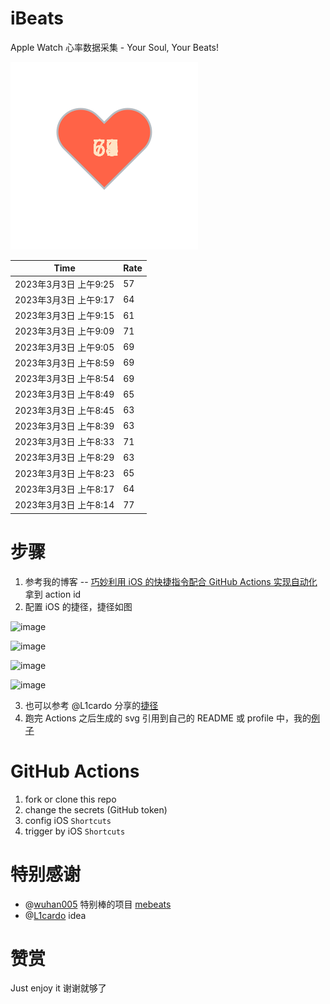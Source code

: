 # iBeats
Apple Watch 心率数据采集 - Your Soul, Your Beats!

![](./files/heart.svg)

<!--START_SECTION:my_heart_rate-->
| Time | Rate | 
 | ---- | ---- | 
| 2023年3月3日 上午9:25 | 57 |
| 2023年3月3日 上午9:17 | 64 |
| 2023年3月3日 上午9:15 | 61 |
| 2023年3月3日 上午9:09 | 71 |
| 2023年3月3日 上午9:05 | 69 |
| 2023年3月3日 上午8:59 | 69 |
| 2023年3月3日 上午8:54 | 69 |
| 2023年3月3日 上午8:49 | 65 |
| 2023年3月3日 上午8:45 | 63 |
| 2023年3月3日 上午8:39 | 63 |
| 2023年3月3日 上午8:33 | 71 |
| 2023年3月3日 上午8:29 | 63 |
| 2023年3月3日 上午8:23 | 65 |
| 2023年3月3日 上午8:17 | 64 |
| 2023年3月3日 上午8:14 | 77 |

<!--END_SECTION:my_heart_rate-->

# 步骤
1. 参考我的博客 -- [巧妙利用 iOS 的快捷指令配合 GitHub Actions 实现自动化](https://github.com/yihong0618/gitblog/issues/198) 拿到 action id
2. 配置 iOS 的捷径，捷径如图

![image](https://user-images.githubusercontent.com/15976103/122154218-0db0b480-ce97-11eb-93bb-5aec07c558dc.png)

![image](https://user-images.githubusercontent.com/15976103/122154236-186b4980-ce97-11eb-8e4b-70551a0391ae.png)

![image](https://user-images.githubusercontent.com/15976103/122154268-2d47dd00-ce97-11eb-902e-3acf292265a9.png)

![image](https://user-images.githubusercontent.com/15976103/122174055-fa144680-ceb4-11eb-9be2-3eb83cd516f7.png)

3. 也可以参考 @L1cardo 分享的[捷径](https://www.icloud.com/shortcuts/6ab6047b459c41ad822ad6b94b1c03d4)
4. 跑完 Actions 之后生成的 svg 引用到自己的 README 或 profile 中，我的[例子](https://github.com/yihong0618) 

# GitHub Actions

1. fork or clone this repo
2. change the secrets (GitHub token)
3. config iOS `Shortcuts` 
4. trigger by iOS `Shortcuts`

# 特别感谢
- @[wuhan005](https://github.com/wuhan005) 特别棒的项目 [mebeats](https://github.com/wuhan005/mebeats)
- @[L1cardo](https://github.com/L1cardo) idea

# 赞赏
Just enjoy it
谢谢就够了
